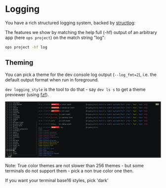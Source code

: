 # Logging


You have a rich structured logging system, backed by [structlog][sl]:

The features we show by matching the help full (-hf) output of an arbitrary app (here `ops
project`) on the match string "log": 

```bash lp fmt=xt_flat
ops project -hf log
```

## Theming

You can pick a theme for the dev console log output (`--log_fmt=2`), i.e. the default output format
when run in foreground. 

`dev logging_style` is the tool to do that - say `dev ls s` to get a theme previewer
(using [fzf](https://github.com/junegunn/fzf)).

![](./img/themesel.png)

Note: True color themes are not slower than 256 themes - but some terminals do not support
them - pick a non true color one then.

If you want your terminal base16 styles, pick 'dark'

[sl]: https://www.structlog.org/en/stable/
